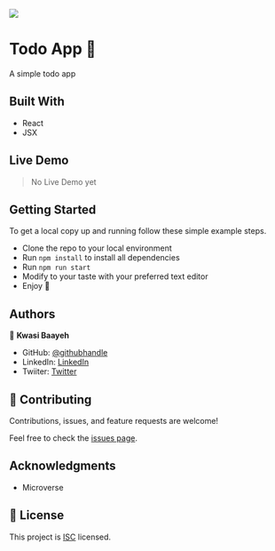 ![](https://img.shields.io/badge/Microverse-blueviolet)

# Todo App 🧮
 A simple todo app


## Built With

- React
- JSX


## Live Demo
> No Live Demo yet


## Getting Started

To get a local copy up and running follow these simple example steps.

- Clone the repo to your local environment
- Run `npm install` to install all dependencies
- Run `npm run start`
- Modify to your taste with your preferred text editor
- Enjoy :hugs:

## Authors

👤 **Kwasi Baayeh**

- GitHub: [@githubhandle](https://github.com/Baayeh)
- LinkedIn: [LinkedIn](https://linkedin.com/in/kabaayeh)
- Twiiter: [Twitter](https://twitter.com/Cest_Baayeh)


## 🤝 Contributing

Contributions, issues, and feature requests are welcome!

Feel free to check the [issues page](../../issues/).

## Acknowledgments

- Microverse

## 📝 License

This project is [ISC](https://en.wikipedia.org/wiki/ISC_license) licensed.

